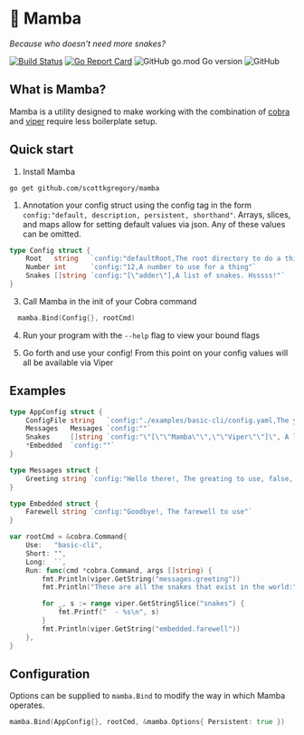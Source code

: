 # 🐍 Mamba

_Because who doesn't need more snakes?_

[![Build Status](https://travis-ci.com/ScottKGregory/mamba.svg?branch=main)](https://travis-ci.com/ScottKGregory/mamba)
[![Go Report Card](https://goreportcard.com/badge/github.com/ScottKGregory/mamba)](https://goreportcard.com/report/github.com/ScottKGregory/mamba)
![GitHub go.mod Go version](https://img.shields.io/github/go-mod/go-version/scottkgregory/mamba)
![GitHub](https://img.shields.io/github/license/scottkgregory/mamba)

## What is Mamba?

Mamba is a utility designed to make working with the combination of [cobra](https://github.com/spf13/cobra) and [viper](https://github.com/spf13/viper) require less boilerplate setup.

## Quick start

1. Install Mamba

```
go get github.com/scottkgregory/mamba
```

1. Annotation your config struct using the config tag in the form `config:"default, description, persistent, shorthand"`. Arrays, slices, and maps allow for setting default values via json. Any of these values can be omitted.

```go
type Config struct {
	Root   string   `config:"defaultRoot,The root directory to do a thing with"`
	Number int      `config:"12,A number to use for a thing"`
	Snakes []string `config:"[\"adder\"],A list of snakes. Hsssss!"`
}
```

3. Call Mamba in the init of your Cobra command

```go
  mamba.Bind(Config{}, rootCmd)
```

4. Run your program with the `--help` flag to view your bound flags

5. Go forth and use your config! From this point on your config values will all be available via Viper

## Examples

```go
type AppConfig struct {
	ConfigFile string   `config:"./examples/basic-cli/config.yaml,The yaml config file to read, true, c"`
	Messages   Messages `config:""`
	Snakes     []string `config:"\"[\"\"Mamba\"\",\"\"Viper\"\"]\", A list of snakes. Hsssss!, true, s"`
	*Embedded  `config:""`
}

type Messages struct {
	Greeting string `config:"Hello there!, The greating to use, false, g"`
}

type Embedded struct {
	Farewell string `config:"Goodbye!, The farewell to use"`
}

var rootCmd = &cobra.Command{
	Use:   "basic-cli",
	Short: "",
	Long:  ``,
	Run: func(cmd *cobra.Command, args []string) {
		fmt.Println(viper.GetString("messages.greeting"))
		fmt.Println("These are all the snakes that exist in the world:")

		for _, s := range viper.GetStringSlice("snakes") {
			fmt.Printf("  - %s\n", s)
		}
		fmt.Println(viper.GetString("embedded.farewell"))
	},
}
```

## Configuration

Options can be supplied to `mamba.Bind` to modify the way in which Mamba operates.

```go
mamba.Bind(AppConfig{}, rootCmd, &mamba.Options{ Persistent: true })
```
